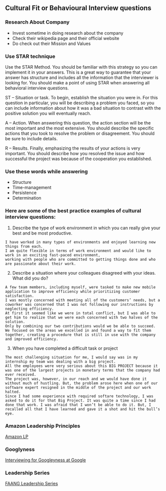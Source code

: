 ## Cultural Fit or Behavioural Interview questions

### Research About Company
- Invest sometime in doing research about the company
- Check their wikipedia page and their official website
- Do check out their Mission and Values


### Use STAR technique
Use the STAR Method. You should be familiar with this strategy so you can implement it in your answers. This is a great way to guarantee that your answer has structure and includes all the information that the interviewer is looking for. You should make a point of using STAR when answering all behavioral interview questions.

ST – Situation or task. To begin, establish the situation you were in. For this question in particular, you will be describing a problem you faced, so you can include information about how it was a bad situation to contrast with the positive solution you will eventually reach.

A – Action. When answering this question, the action section will be the most important and the most extensive. You should describe the specific actions that you took to resolve the problem or disagreement. You should be sure to include details.

R – Results. Finally, emphasizing the results of your actions is very important. You should describe how you resolved the issue and how successful the project was because of the cooperation you established.

### Use these words while answering
- Structure
- Time-management
- Persistence
- Determination

### Here are some of the best practice examples of cultural interview questions:
1. Describe the type of work environment in which you can really give your best and be most productive.
```
I have worked in many types of environments and enjoyed learning new things from each.
I am quite flexible in terms of work environment and would like to work in an exciting fast-paced environment, 
working with people who are committed to getting things done and who are passionate about their work.
```

2. Describe a situation where your colleagues disagreed with your ideas. What did you do?
```
A few team members, including myself, were tasked to make new mobile application to improve efficiency while prioritizing customer satisfaction. 
I was mostly concerned with meeting all of the customers’ needs, but a coworker was concerned that I was not following our instructions by neglecting efficiency. 
At first it seemed like we were in total conflict, but I was able to get him to realize that we were each concerned with two halves of the solution. 
Only by combining our two contributions would we be able to succeed. We focused on the areas we excelled in and found a way to fit them together, creating a procedure that is still in use with the company and improved efficiency.
```

3. When you have completed a difficult task or project
```
The most challenging situation for me, I would say was in my internship my team was dealing with a big project. 
All the employees were very serious about this BIG PROJECT because it was one of the largest projects in monetary terms that the company had ever received. 
The project was, however, in our reach and we would have done it without much of hustling. But, the problem arose here when one of our software expert resigned in the middle of the project and our work halted. 
Since I had some experience with required softare technology, I was asked to do it for that Big Project. It was quite a time since I had done that work. I was afraid that I won’t be able to do it. But, I recalled all that I have learned and gave it a shot and hit the bull’s eye.
```

### Amazon Leadership Principles
[Amazon LP](https://www.youtube.com/watch?v=6LQrs-m-40o)

### Googlyness
[Interviewing for Googleyness at Google](https://www.youtube.com/watch?v=TWFs3dxfiOc)

### Leadership Series
[FAANG Leadership Series](https://www.youtube.com/playlist?list=PLLucmoeZjtMQK8T111wCvqnfOd0qGFqzL)
